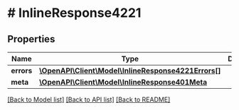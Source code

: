 # # InlineResponse4221

## Properties

Name | Type | Description | Notes
------------ | ------------- | ------------- | -------------
**errors** | [**\OpenAPI\Client\Model\InlineResponse4221Errors[]**](InlineResponse4221Errors.md) |  | [optional]
**meta** | [**\OpenAPI\Client\Model\InlineResponse401Meta**](InlineResponse401Meta.md) |  | [optional]

[[Back to Model list]](../../README.md#models) [[Back to API list]](../../README.md#endpoints) [[Back to README]](../../README.md)

